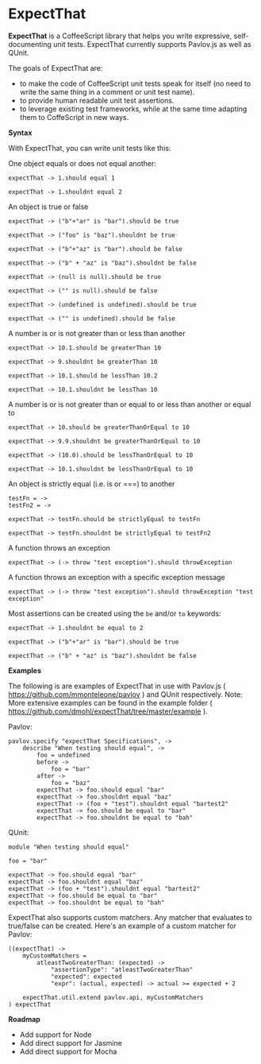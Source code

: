 ExpectThat
=======

**ExpectThat** is a CoffeeScript library that helps you write expressive, self-documenting unit tests.
ExpectThat currently supports Pavlov.js as well as QUnit.

The goals of ExpectThat are:

* to make the code of CoffeeScript unit tests speak for itself (no need to write the same thing in a comment or unit test name).
* to provide human readable unit test assertions.
* to leverage existing test frameworks, while at the same time adapting them to CoffeScript in new ways.

**Syntax**

With ExpectThat, you can write unit tests like this:

One object equals or does not equal another:

    expectThat -> 1.should equal 1

    expectThat -> 1.shouldnt equal 2

An object is true or false

    expectThat -> ("b"+"ar" is "bar").should be true

    expectThat -> ("foo" is "baz").shouldnt be true

    expectThat -> ("b"+"az" is "bar").should be false

    expectThat -> ("b" + "az" is "baz").shouldnt be false

    expectThat -> (null is null).should be true

    expectThat -> ("" is null).should be false

    expectThat -> (undefined is undefined).should be true

    expectThat -> ("" is undefined).should be false

A number is or is not greater than or less than another

    expectThat -> 10.1.should be greaterThan 10

    expectThat -> 9.shouldnt be greaterThan 10

    expectThat -> 10.1.should be lessThan 10.2

    expectThat -> 10.1.shouldnt be lessThan 10

A number is or is not greater than or equal to or less than another or equal to

    expectThat -> 10.should be greaterThanOrEqual to 10

    expectThat -> 9.9.shouldnt be greaterThanOrEqual to 10

    expectThat -> (10.0).should be lessThanOrEqual to 10

    expectThat -> 10.1.shouldnt be lessThanOrEqual to 10

An object is strictly equal (i.e. is or ===) to another

    testFn = ->
    testFn2 = ->

    expectThat -> testFn.should be strictlyEqual to testFn

    expectThat -> testFn.shouldnt be strictlyEqual to testFn2

A function throws an exception

    expectThat -> (-> throw "test exception").should throwException

A function throws an exception with a specific exception message

    expectThat -> (-> throw "test exception").should throwException "test exception"

Most assertions can be created using the `be` and/or `to` keywords:

    expectThat -> 1.shouldnt be equal to 2

    expectThat -> ("b"+"ar" is "bar").should be true

    expectThat -> ("b" + "az" is "baz").shouldnt be false

**Examples**

The following is are examples of ExpectThat in use with Pavlov.js ( https://github.com/mmonteleone/pavlov ) and QUnit respectively.
Note: More extensive examples can be found in the example folder ( https://github.com/dmohl/expectThat/tree/master/example ).

Pavlov:

    pavlov.specify "expectThat Specifications", ->
        describe "When testing should equal", ->
            foo = undefined
            before ->
                foo = "bar"
            after ->
                foo = "baz"
            expectThat -> foo.should equal "bar"
            expectThat -> foo.shouldnt equal "baz"
            expectThat -> (foo + "test").shouldnt equal "bartest2"
            expectThat -> foo.should be equal to "bar"
            expectThat -> foo.shouldnt be equal to "bah"

QUnit:

    module "When testing should equal"

    foo = "bar"

    expectThat -> foo.should equal "bar"
    expectThat -> foo.shouldnt equal "baz"
    expectThat -> (foo + "test").shouldnt equal "bartest2"
    expectThat -> foo.should be equal to "bar"
    expectThat -> foo.shouldnt be equal to "bah"

ExpectThat also supports custom matchers. Any matcher that evaluates to true/false can be created. Here's an example of
a custom matcher for Pavlov:

    ((expectThat) ->
        myCustomMatchers =
            atleastTwoGreaterThan: (expected) ->
                "assertionType": "atleastTwoGreaterThan"
                "expected": expected
                "expr": (actual, expected) -> actual >= expected + 2

        expectThat.util.extend pavlov.api, myCustomMatchers
    ) expectThat

**Roadmap**

* Add support for Node
* Add direct support for Jasmine
* Add direct support for Mocha